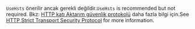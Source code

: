 <span data-ttu-id="fc6f7-101">`UseHsts` önerilir ancak gerekli değildir.</span><span class="sxs-lookup"><span data-stu-id="fc6f7-101">`UseHsts` is recommended but not required.</span></span> <span data-ttu-id="fc6f7-102">Bkz: [HTTP katı Aktarım güvenlik protokolü](xref:security/enforcing-ssl#http-strict-transport-security-protocol-hsts) daha fazla bilgi için.</span><span class="sxs-lookup"><span data-stu-id="fc6f7-102">See [HTTP Strict Transport Security Protocol](xref:security/enforcing-ssl#http-strict-transport-security-protocol-hsts) for more information.</span></span>

